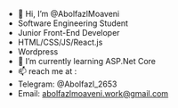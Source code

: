 - 👋 Hi, I’m @AbolfazlMoaveni
- Software Engineering Student
- Junior Front-End Developer
- HTML/CSS/JS/React.js
- Wordpress
- 🌱 I’m currently learning ASP.Net Core
- 📫 reach me at :
- Telegram: @Abolfazl_2653
- Email: abolfazlmoaveni.work@gmail.com

<!---
AbolfazlMoaveni/AbolfazlMoaveni is a ✨ special ✨ repository because its `README.md` (this file) appears on your GitHub profile.
You can click the Preview link to take a look at your changes.
--->
